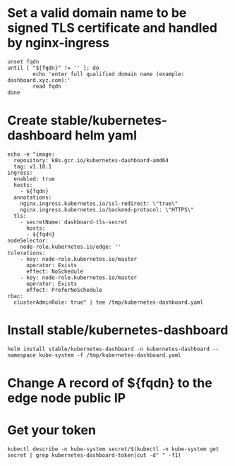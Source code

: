 # Set a valid domain name to be signed TLS certificate and handled by nginx-ingress
```
unset fqdn
until [ "${fqdn}" != '' ]; do
        echo 'enter full qualified domain name (example: dashboard.xyz.com):'
        read fqdn
done
```
# Create stable/kubernetes-dashboard helm yaml
```
echo -e "image:
  repository: k8s.gcr.io/kubernetes-dashboard-amd64
  tag: v1.10.1
ingress:
  enabled: true
  hosts: 
    - ${fqdn}
  annotations:
    nginx.ingress.kubernetes.io/ssl-redirect: \"true\"
    nginx.ingress.kubernetes.io/backend-protocol: \"HTTPS\"
  tls:
    - secretName: dashboard-tls-secret
      hosts:
      - ${fqdn}
nodeSelector:
    node-role.kubernetes.io/edge: ''
tolerations:
    - key: node-role.kubernetes.io/master
      operator: Exists
      effect: NoSchedule
    - key: node-role.kubernetes.io/master
      operator: Exists
      effect: PreferNoSchedule
rbac:
  clusterAdminRole: true" | tee /tmp/kubernetes-dashboard.yaml
```
# Install stable/kubernetes-dashboard
```helm install stable/kubernetes-dashboard -n kubernetes-dashboard --namespace kube-system -f /tmp/kubernetes-dashboard.yaml```
# Change A record of ${fqdn} to the edge node public IP
# Get your token
```kubectl describe -n kube-system secret/$(kubectl -n kube-system get secret | grep kubernetes-dashboard-token|cut -d" " -f1)```
